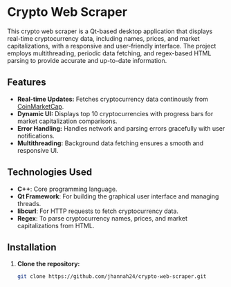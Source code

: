 # Crypto Web Scraper

This crypto web scraper is a Qt-based desktop application that displays real-time cryptocurrency data, including names, prices, and market capitalizations, with a responsive and user-friendly interface. The project employs multithreading, periodic data fetching, and regex-based HTML parsing to provide accurate and up-to-date information.

## Features

- **Real-time Updates:** Fetches cryptocurrency data continously from [CoinMarketCap](https://coinmarketcap.com/).
- **Dynamic UI:** Displays top 10 cryptocurrencies with progress bars for market capitalization comparisons.
- **Error Handling:** Handles network and parsing errors gracefully with user notifications.
- **Multithreading:** Background data fetching ensures a smooth and responsive UI.

## Technologies Used

- **C++**: Core programming language.
- **Qt Framework**: For building the graphical user interface and managing threads.
- **libcurl**: For HTTP requests to fetch cryptocurrency data.
- **Regex**: To parse cryptocurrency names, prices, and market capitalizations from HTML.

## Installation

1. **Clone the repository:**
   ```bash
   git clone https://github.com/jhannah24/crypto-web-scraper.git
